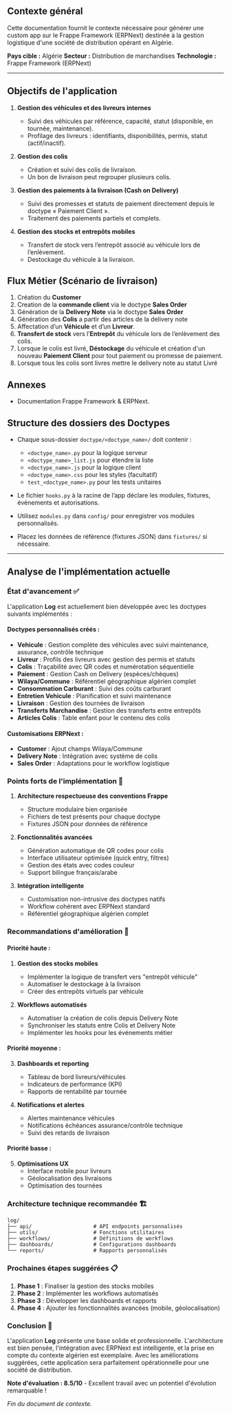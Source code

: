 ## Contexte général

Cette documentation fournit le contexte nécessaire pour générer une custom app sur le Frappe Framework (ERPNext) destinée à la gestion logistique d'une société de distribution opérant en Algérie.

**Pays cible :** Algérie
**Secteur :** Distribution de marchandises
**Technologie :** Frappe Framework (ERPNext)

---

## Objectifs de l'application

1. **Gestion des véhicules et des livreurs internes**

   * Suivi des véhicules par référence, capacité, statut (disponible, en tournée, maintenance).
   * Profilage des livreurs : identifiants, disponibilités, permis, statut (actif/inactif).

2. **Gestion des colis**

   * Création et suivi des colis de livraison.
   * Un bon de livraison peut regrouper plusieurs colis.

3. **Gestion des paiements à la livraison (Cash on Delivery)**

   * Suivi des promesses et statuts de paiement directement depuis le doctype « Paiement Client ».
   * Traitement des paiements partiels et complets.

4. **Gestion des stocks et entrepôts mobiles**

   * Transfert de stock vers l’entrepôt associé au véhicule lors de l’enlèvement.
   * Destockage du véhicule à la livraison.

## Flux Métier (Scénario de livraison)

1. Création du **Customer**
2. Creation de la **commande client** via le doctype **Sales Order**
3. Génération de la **Delivery Note** via le doctype **Sales Order**
4. Génération des **Colis** a partir des articles de la delivery note
5. Affectation d’un **Véhicule** et d’un **Livreur**.
6. **Transfert de stock** vers l’**Entrepôt** du véhicule lors de l’enlèvement des colis.
7. Lorsque le colis est livré, **Déstockage** du véhicule et création d'un nouveau **Paiement Client** pour tout paiement ou promesse de paiement.
8. Lorsque tous les colis sont livres mettre le delivery note au statut Livré

## Annexes

* Documentation Frappe Framework & ERPNext.

## Structure des dossiers des Doctypes


* Chaque sous-dossier `doctype/<doctype_name>/` doit contenir :

  * `<doctype_name>.py` pour la logique serveur
  * `<doctype_name>_list.js` pour étendre la liste
  * `<doctype_name>.js` pour la logique client
  * `<doctype_name>.css` pour les styles (facultatif)
  * `test_<doctype_name>.py` pour les tests unitaires

* Le fichier `hooks.py` à la racine de l’app déclare les modules, fixtures, événements et autorisations.

* Utilisez `modules.py` dans `config/` pour enregistrer vos modules personnalisés.

* Placez les données de référence (fixtures JSON) dans `fixtures/` si nécessaire.

---

## Analyse de l'implémentation actuelle

### État d'avancement ✅

L'application **Log** est actuellement bien développée avec les doctypes suivants implémentés :

#### Doctypes personnalisés créés :
- **Vehicule** : Gestion complète des véhicules avec suivi maintenance, assurance, contrôle technique
- **Livreur** : Profils des livreurs avec gestion des permis et statuts
- **Colis** : Traçabilité avec QR codes et numérotation séquentielle
- **Paiement** : Gestion Cash on Delivery (espèces/chèques)
- **Wilaya/Commune** : Référentiel géographique algérien complet
- **Consommation Carburant** : Suivi des coûts carburant
- **Entretien Vehicule** : Planification et suivi maintenance
- **Livraison** : Gestion des tournées de livraison
- **Transferts Marchandise** : Gestion des transferts entre entrepôts
- **Articles Colis** : Table enfant pour le contenu des colis

#### Customisations ERPNext :
- **Customer** : Ajout champs Wilaya/Commune
- **Delivery Note** : Intégration avec système de colis
- **Sales Order** : Adaptations pour le workflow logistique

### Points forts de l'implémentation 🎯

1. **Architecture respectueuse des conventions Frappe**
   - Structure modulaire bien organisée
   - Fichiers de test présents pour chaque doctype
   - Fixtures JSON pour données de référence

2. **Fonctionnalités avancées**
   - Génération automatique de QR codes pour colis
   - Interface utilisateur optimisée (quick entry, filtres)
   - Gestion des états avec codes couleur
   - Support bilingue français/arabe

3. **Intégration intelligente**
   - Customisation non-intrusive des doctypes natifs
   - Workflow cohérent avec ERPNext standard
   - Référentiel géographique algérien complet

### Recommandations d'amélioration 🔧

#### Priorité haute :
1. **Gestion des stocks mobiles**
   - Implémenter la logique de transfert vers "entrepôt véhicule"
   - Automatiser le destockage à la livraison
   - Créer des entrepôts virtuels par véhicule

2. **Workflows automatisés**
   - Automatiser la création de colis depuis Delivery Note
   - Synchroniser les statuts entre Colis et Delivery Note
   - Implémenter les hooks pour les événements métier

#### Priorité moyenne :
3. **Dashboards et reporting**
   - Tableau de bord livreurs/véhicules
   - Indicateurs de performance (KPI)
   - Rapports de rentabilité par tournée

4. **Notifications et alertes**
   - Alertes maintenance véhicules
   - Notifications échéances assurance/contrôle technique
   - Suivi des retards de livraison

#### Priorité basse :
5. **Optimisations UX**
   - Interface mobile pour livreurs
   - Géolocalisation des livraisons
   - Optimisation des tournées

### Architecture technique recommandée 🏗️

```
log/
├── api/                    # API endpoints personnalisés
├── utils/                  # Fonctions utilitaires
├── workflows/              # Définitions de workflows
├── dashboards/             # Configurations dashboards
└── reports/                # Rapports personnalisés
```

### Prochaines étapes suggérées 📋

1. **Phase 1** : Finaliser la gestion des stocks mobiles
2. **Phase 2** : Implémenter les workflows automatisés
3. **Phase 3** : Développer les dashboards et rapports
4. **Phase 4** : Ajouter les fonctionnalités avancées (mobile, géolocalisation)

### Conclusion 🎉

L'application **Log** présente une base solide et professionnelle. L'architecture est bien pensée, l'intégration avec ERPNext est intelligente, et la prise en compte du contexte algérien est exemplaire. Avec les améliorations suggérées, cette application sera parfaitement opérationnelle pour une société de distribution.

**Note d'évaluation : 8.5/10** - Excellent travail avec un potentiel d'évolution remarquable !

*Fin du document de contexte.*

